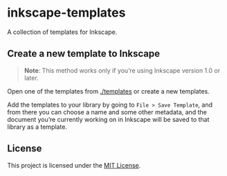 # inkscape-templates

A collection of templates for Inkscape.

## Create a new template to Inkscape

> **Note**: This method works only if you’re using Inkscape version 1.0 or later.

Open one of the templates from [./templates](./templates) or create a new templates.

Add the templates to your library by going to `File > Save Template`, and from there you can choose a name and some other metadata, and the document you’re currently working on in Inkscape will be saved to that library as a template.

## License

This project is licensed under the [MIT License](./LICENSE).